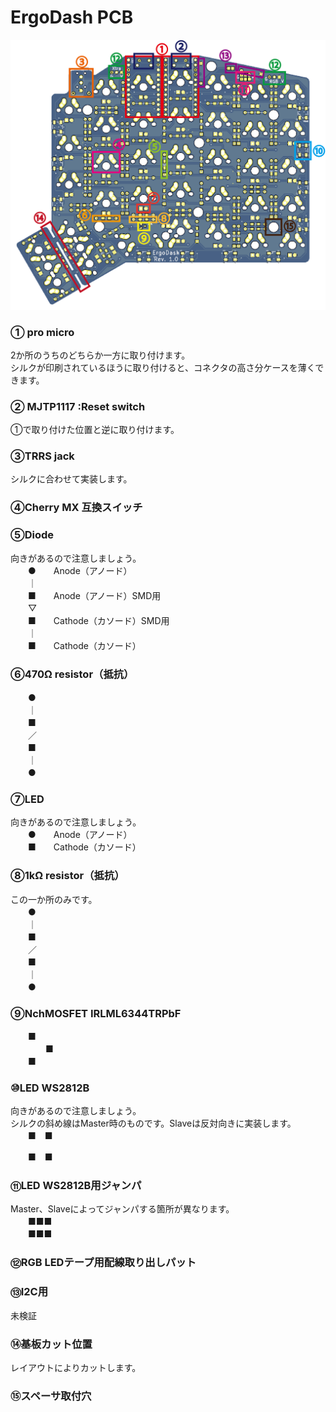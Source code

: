 # ErgoDash PCB

![ErgoDash PCB](https://github.com/omkbd/picture/blob/master/ergodash_pcb3.png)  

### ① pro micro
2か所のうちのどちらか一方に取り付けます。  
シルクが印刷されているほうに取り付けると、コネクタの高さ分ケースを薄くできます。  
### ② MJTP1117 :Reset switch
①で取り付けた位置と逆に取り付けます。  
### ③TRRS jack
シルクに合わせて実装します。
### ④Cherry MX 互換スイッチ  
### ⑤Diode
向きがあるので注意しましょう。  
　　●　　Anode（アノード）  
　　｜  
　　■　　Anode（アノード）SMD用  
　　▽  
　　■　　Cathode（カソード）SMD用  
　　｜  
　　■　　Cathode（カソード）  
### ⑥470Ω resistor（抵抗）  
　　●  
　　｜  
　　■  
　　／  
　　■  
　　｜  
　　●  
### ⑦LED
向きがあるので注意しましょう。  
　　●　　Anode（アノード）  
　　■　　Cathode（カソード）  
### ⑧1kΩ resistor（抵抗）
この一か所のみです。  
　　●  
　　｜  
　　■  
　　／  
　　■  
　　｜  
　　●  
### ⑨NchMOSFET IRLML6344TRPbF
　　■  
　　　　■  
　　■  
### ⑩LED WS2812B
向きがあるので注意しましょう。  
シルクの斜め線はMaster時のものです。Slaveは反対向きに実装します。  
　　■　■  

　　■　■  

### ⑪LED WS2812B用ジャンパ
Master、Slaveによってジャンパする箇所が異なります。  
　　■■■  
　　■■■  
### ⑫RGB LEDテープ用配線取り出しパット
### ⑬I2C用
未検証
### ⑭基板カット位置
レイアウトによりカットします。
### ⑮スペーサ取付穴
